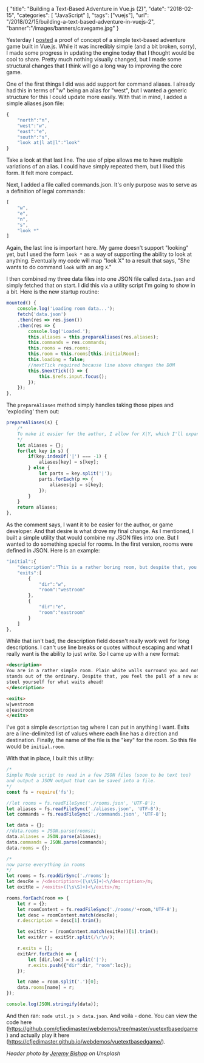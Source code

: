 {
	"title": "Building a Text-Based Adventure in Vue.js (2)",
	"date": "2018-02-15",
	"categories": [
		"JavaScript"
	],
	"tags": ["vuejs"],
	"url": "/2018/02/15/building-a-text-based-adventure-in-vuejs-2",
	"banner":"/images/banners/cavegame.jpg"
}

Yesterday I [posted](https://www.raymondcamden.com/2018/02/14/building-a-text-based-adventure-in-vuejs/) a proof of concept of a simple text-based adventure game built in Vue.js. While it was incredibly simple (and a bit broken, sorry), I made some progress in updating the engine today that I thought would be cool to share. Pretty much nothing visually changed, but I made some structural changes that I think will go a long way to improving the core game.

One of the first things I did was add support for command aliases. I already had this in terms of "w" being an alias for "west", but I wanted a generic structure for this I could update more easily. With that in mind, I added a simple aliases.json file:

```js
{
	"north":"n",
	"west":"w",
	"east":"e",
	"south":"s",
	"look at|l at|l":"look"
}
```

Take a look at that last line. The use of pipe allows me to have multiple variations of an alias. I could have simply repeated them, but I liked this form. It felt more compact.

Next, I added a file called commands.json. It's only purpose was to serve as a definition of legal commands:

```js
[
	"w",
	"e",
	"n",
	"s",
	"look *"
]
```

Again, the last line is important here. My game doesn't support "looking" yet, but I used the form `look *` as a way of supporting the ability to look at anything. Eventually my code will map "look X" to a result that says, "She wants to do command `look` with an arg `X`."

I then combined my three data files into one JSON file called `data.json` and simply fetched that on start. I did this via a utility script I'm going to show in a bit. Here is the new startup routine:

```js
mounted() {
	console.log('Loading room data...');
	fetch('data.json')
	.then(res => res.json())
	.then(res => {
		console.log('Loaded.');
		this.aliases = this.prepareAliases(res.aliases);
		this.commands = res.commands;
		this.rooms = res.rooms;
		this.room = this.rooms[this.initialRoom];
		this.loading = false;
		//nextTick required because line above changes the DOM
		this.$nextTick(() => {
			this.$refs.input.focus();
		});
	});
},
```

The `prepareAliases` method simply handles taking those pipes and 'exploding' them out:

```js
prepareAliases(s) {
	/*
	To make it easier for the author, I allow for X|Y, which I'll expand out at X:alias and Y:alias
	*/
	let aliases = {};
	for(let key in s) {
		if(key.indexOf('|') === -1) {
			aliases[key] = s[key];
		} else {
			let parts = key.split('|');
			parts.forEach(p => {
				aliases[p] = s[key];
			});
		}
	}
	return aliases;
},
```

As the comment says, I want it to be easier for the author, or game developer. And that desire is what drove my final change. As I mentioned, I built a simple utility that would combine my JSON files into one. But I wanted to do something special for rooms. In the first version, rooms were defined in JSON. Here is an example:

```js
"initial":{
	"description":"This is a rather boring room, but despite that, you feel the pull of a new adventure!",
	"exits":[
		{
			"dir":"w",
			"room":"westroom"
		},
		{
			"dir":"e",
			"room":"eastroom"
		}
	]
},
```

While that isn't bad, the description field doesn't really work well for long descriptions. I can't use line breaks or quotes without escaping and what I really want is the ability to just write. So I came up with a new format:

```html
<description>
You are in a rather simple room. Plain white walls surround you and nothing really
stands out of the ordinary. Despite that, you feel the pull of a new adventure and
steel yourself for what waits ahead!
</description>

<exits>
w|westroom
e|eastroom
</exits>
```

I've got a simple `description` tag where I can put in anything I want. Exits are a line-delimited list of values where each line has a direction and destination. Finally, the name of the file is the "key" for the room. So this file would be `initial.room`. 

With that in place, I built this utility:

```js
/*
Simple Node script to read in a few JSON files (soon to be text too) 
and output a JSON output that can be saved into a file.
*/
const fs = require('fs');

//let rooms = fs.readFileSync('./rooms.json', 'UTF-8');
let aliases = fs.readFileSync('./aliases.json', 'UTF-8');
let commands = fs.readFileSync('./commands.json', 'UTF-8');

let data = {};
//data.rooms = JSON.parse(rooms);
data.aliases = JSON.parse(aliases);
data.commands = JSON.parse(commands);
data.rooms = {};

/*
now parse everything in rooms
*/
let rooms = fs.readdirSync('./rooms');
let descRe = /<description>([\s\S]+)<\/description>/m;
let exitRe = /<exits>([\s\S]+)<\/exits>/m;

rooms.forEach(room => {
	let r = {};
	let roomContent = fs.readFileSync('./rooms/'+room,'UTF-8');
	let desc = roomContent.match(descRe);
	r.description = desc[1].trim();

	let exitStr = (roomContent.match(exitRe))[1].trim();
	let exitArr = exitStr.split(/\r\n/);

	r.exits = [];
	exitArr.forEach(e => {
		let [dir,loc] = e.split('|');
		r.exits.push({"dir":dir, "room":loc});
	});

	let name = room.split('.')[0];
	data.rooms[name] = r;
});

console.log(JSON.stringify(data));
```

And then ran: `node util.js > data.json`. And voila - done. You can view the code here (https://github.com/cfjedimaster/webdemos/tree/master/vuetextbasedgame) and actually play it here (https://cfjedimaster.github.io/webdemos/vuetextbasedgame/).

<i>Header photo by <a href="https://unsplash.com/photos/4PwRZXbXKxY?utm_source=unsplash&utm_medium=referral&utm_content=creditCopyText">Jeremy Bishop</a> on Unsplash</i>